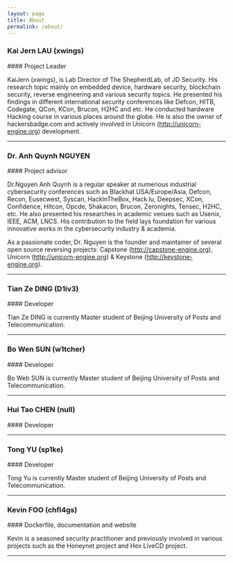 ```yaml
---
layout: page
title: About
permalink: /about/
---
```


<h3>Kai Jern LAU (xwings)</h3>
#### Project Leader

KaiJern (xwings), is Lab Director of The ShepherdLab, of JD Security. His research topic mainly on embedded device, hardware security, blockchain security, reverse engineering and various security topics. He presented his findings in different international security conferences like Defcon, HITB, Codegate, QCon, KCon, Brucon, H2HC and etc. He conducted hardware Hacking course in various places around the globe. He is also the owner of hackersbadge.com and actively involved in Unicorn (http://unicorn-engine.org) development.

---

<h3>Dr. Anh Quynh NGUYEN</h3>
#### Project advisor

Dr.Nguyen Anh Quynh is a regular speaker at numerious industrial cybersecurity conferences such as Blackhat USA/Europe/Asia, Defcon, Recon, Eusecwest, Syscan, HackInTheBox, Hack.lu, Deepsec, XCon, Confidence, Hitcon, Opcde, Shakacon, Brucon, Zeronights, Tensec, H2HC, etc. He also presented his researches in academic venues such as Usenix, IEEE, ACM, LNCS. His contribution to the field lays foundation for various innovative works in the cybersecurity industry & academia.

As a passionate coder, Dr. Nguyen is the founder and maintainer of several open source reversing projects: Capstone (http://capstone-engine.org), Unicorn (http://unicorn-engine.org) & Keystone (http://keystone-engine.org).

---

<h3>Tian Ze DING (D1iv3)</h3>
#### Developer

Tian Ze DING is currently Master student of Beijing University of Posts and Telecommunication.

---


<h3>Bo Wen SUN (w1tcher)</h3>
#### Developer

Bo Web SUN is currently Master student of Beijing University of Posts and Telecommunication.

---


<h3>Hui Tao CHEN (null)</h3>
#### Developer

---


<h3>Tong YU (sp1ke)</h3>
#### Developer

Tong Yu is currently Master student of Beijing University of Posts and Telecommunication.

---


<h3>Kevin FOO (chfl4gs)</h3>
#### Dockerfile, documentation and website

Kevin is a seasoned security practitioner and previously involved in various projects such as the Honeynet project and Hex LiveCD project.

---
